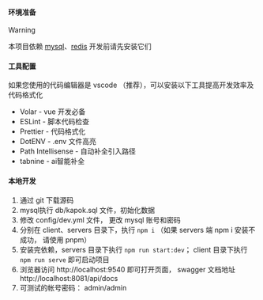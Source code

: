 #### 环境准备
> [!WARNING]
> 本项目依赖 [mysql](https://www.mysql.com/downloads)、[redis](https://redis.io/download) 开发前请先安装它们

#### 工具配置
如果您使用的代码编辑器是 vscode （推荐），可以安装以下工具提高开发效率及代码格式化
* Volar - vue 开发必备
* ESLint - 脚本代码检查
* Prettier - 代码格式化
* DotENV - .env 文件高亮
* Path Intellisense - 自动补全引入路径
* tabnine - ai智能补全

#### 本地开发
1. 通过 git 下载源码
2. mysql执行 db/kapok.sql 文件，初始化数据
3. 修改 config/dev.yml 文件， 更改 mysql 账号和密码
4. 分别在 client、servers 目录下，执行 ```npm i``` （如果 servers 端 npm i 安装不成功， 请使用 pnpm）
5. 安装完依赖，servers 目录下执行 ```npm run start:dev```； client 目录下执行 ```npm run serve``` 即可启动项目
6. 浏览器访问 http://localhost:9540 即可打开页面， swagger 文档地址 http://localhost:8081/api/docs
7. 可测试的帐号密码： admin/admin
